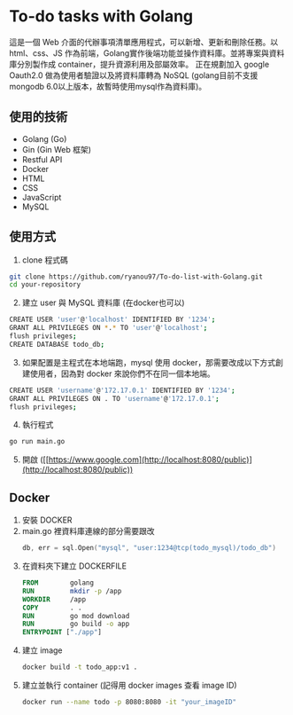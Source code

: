 # To-do tasks with Golang
這是一個 Web 介面的代辦事項清單應用程式，可以新增、更新和刪除任務。以 html、css、JS 作為前端，Golang實作後端功能並操作資料庫。並將專案與資料庫分別製作成 container，提升資源利用及部屬效率。
正在規劃加入 google Oauth2.0 做為使用者驗證以及將資料庫轉為 NoSQL (golang目前不支援mongodb 6.0以上版本，故暫時使用mysql作為資料庫)。


## 使用的技術
- Golang (Go)
- Gin (Gin Web 框架)
- Restful API
- Docker
- HTML
- CSS
- JavaScript
- MySQL

## 使用方式
1. clone 程式碼
```bash
git clone https://github.com/ryanou97/To-do-list-with-Golang.git
cd your-repository
```

2. 建立 user 與 MySQL 資料庫 (在docker也可以)
```bash
CREATE USER 'user'@'localhost' IDENTIFIED BY '1234';
GRANT ALL PRIVILEGES ON *.* TO 'user'@'localhost';
flush privileges;
CREATE DATABASE todo_db; 
````

3. 如果配置是主程式在本地端跑，mysql 使用 docker，那需要改成以下方式創建使用者，因為對 docker 來說你們不在同一個本地端。
```bash
CREATE USER 'username'@'172.17.0.1' IDENTIFIED BY '1234';
GRANT ALL PRIVILEGES ON . TO 'username'@'172.17.0.1';
flush privileges;
````

4. 執行程式
```bash
go run main.go
```

5. 開啟 ([[https://www.google.com](http://localhost:8080/public)](http://localhost:8080/public))

## Docker
1. 安裝 DOCKER
2. main.go 裡資料庫連線的部分需要跟改
   ```Go
   db, err = sql.Open("mysql", "user:1234@tcp(todo_mysql)/todo_db")
   ```
4. 在資料夾下建立 DOCKERFILE
   ```DOCKERFILE
   FROM        golang
   RUN         mkdir -p /app
   WORKDIR     /app
   COPY        . .
   RUN         go mod download
   RUN         go build -o app
   ENTRYPOINT ["./app"]
   ```
5. 建立 image
   ```bash
   docker build -t todo_app:v1 .
   ```
6. 建立並執行 container (記得用 docker images 查看 image ID)
   ```bash
   docker run --name todo -p 8080:8080 -it "your_imageID"
   ```

